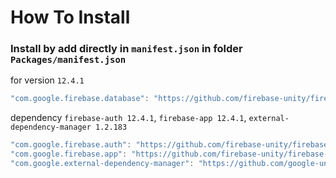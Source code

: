 # How To Install

### Install by add directly in `manifest.json` in folder `Packages/manifest.json`


for version `12.4.1`
```csharp
"com.google.firebase.database": "https://github.com/firebase-unity/firebase-database.git#12.4.1",
```


dependency `firebase-auth 12.4.1`, `firebase-app 12.4.1`, `external-dependency-manager 1.2.183`
```csharp
"com.google.firebase.auth": "https://github.com/firebase-unity/firebase-auth.git#12.4.1",
"com.google.firebase.app": "https://github.com/firebase-unity/firebase-app.git#12.4.1",
"com.google.external-dependency-manager": "https://github.com/google-unity/external-dependency-manager.git#1.2.183",
```
